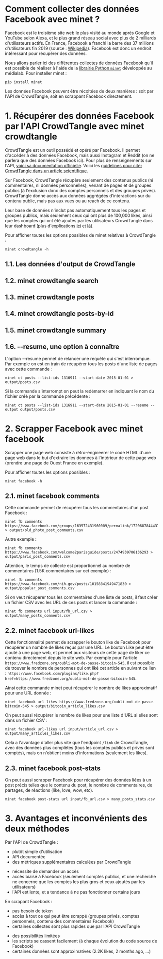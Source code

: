 # Comment collecter des données Facebook avec minet ?

Facebook est le troisième site web le plus visité au monde après Google et YouTube selon Alexa, et le plus grand réseau social avec plus de 2 milliards d'utilisateurs actifs. En France, Facebook a franchi la barre des 37 millions d'utilisateurs fin 2019 (source : [Wikipedia](https://fr.wikipedia.org/wiki/Facebook)). Facebook est donc un endroit intéressant pour récupérer des données.

Nous allons parler ici des différentes collectes de données Facebook qu'il est possible de réaliser à l'aide de la [librairie Python `minet`](https://github.com/medialab/minet) développée au médialab. Pour installer minet :

```
pip install minet
```

Les données Facebook peuvent être récoltées de deux manières : soit par l'API de CrowdTangle, soit en scrappant Facebook directement.

# 1. Récupérer des données Facebook par l'API CrowdTangle avec minet crowdtangle

CrowdTangle est un outil possédé et opéré par Facebook. Il permet d'accéder à des données Facebook, mais aussi Instagram et Reddit (on ne parlera que des données Facebook ici). Pour plus de renseignements sur l'API, [voici sa documentation officielle](https://github.com/CrowdTangle/API/wiki). Voici les [guidelines pour citer CrowdTangle dans un article scientifique](https://help.crowdtangle.com/en/articles/3192685-citing-crowdtangle-data).

Sur Facebook, CrowdTangle récupère seulement des contenus publics (ni commentaires, ni données personnelles), venant de pages et de groupes publics (à l'exclusion donc des comptes personnels et des groupes privés). CrowdTangle donne accès aux données aggrégées d'interactions sur du contenu public, mais pas aux vues ou au reach de ce contenu.

Leur base de données n'inclut pas automatiquement tous les pages et groupes publics, mais seulement ceux qui ont plus de 100,000 likes, ainsi que les comptes qui ont été ajoutés par les utilisateurs CrowdTangle dans leur dashboard (plus d'explications [ici](https://help.crowdtangle.com/en/articles/1140930-what-data-is-crowdtangle-tracking) et [là](https://help.crowdtangle.com/en/articles/4558716-understanding-and-citing-crowdtangle-data)).

Pour afficher toutes les options possibles de minet relatives à CrowdTangle :
```
minet crowdtangle -h
```

## 1.1. Les données d'output de CrowdTangle

## 1.2. minet crowdtangle search

## 1.3. minet crowdtangle posts

## 1.4. minet crowdtangle posts-by-id

## 1.5. minet crowdtangle summary

## 1.6. --resume, une option à connaître

L'option --resume permet de relancer une requête qui s'est interrompue. Par exemple on est en train de récupérer tous les posts d'une liste de pages avec cette commande :
```
minet ct posts --list-ids 1316911 --start-date 2015-01-01 > output/posts.csv
```

Si la commande s'interrompt on peut la redémarrer en indiquant le nom du fichier créé par la commande précédente :
```
minet ct posts --list-ids 1316911 --start-date 2015-01-01 --resume --output output/posts.csv
```

# 2. Scrapper Facebook avec minet facebook

Scrapper une page web consiste à rétro-engineerer le code HTML d'une page web dans le but d'extraire les données à l'intérieur de cette page web (prendre une page de Ouest France en exemple).

Pour afficher toutes les options possibles :
```
minet facebook -h
```

## 2.1. minet facebook comments

Cette commande permet de récupérer tous les commentaires d'un post Facebook :
```
minet fb comments https://www.facebook.com/groups/163572431960009/permalink/172068784443707/ > output/old_photo_post_comments.csv
```

Autre exemple :
```
minet fb comments https://www.facebook.com/welcome2parisguide/posts/2474939706136293 > output/paris_post_comments.csv
```

Attention, le temps de collecte est proportionnel au nombre de commentaires (1.5K commentaires sur cet exemple) :
```
minet fb comments https://www.facebook.com/nih.gov/posts/10158841949471830 > output/popular_post_comments.csv
```

Si on veut récuperer tous les commentaires d'une liste de posts, il faut créer un fichier CSV avec les URL de ces posts et lancer la commande :
```
minet fb comments url input/fb_url.csv > output/many_posts_comments.csv
```

## 2.2. minet facebook url-likes

Cette fonctionnalité permet de scrapper le bouton like de Facebook pour récupérer un nombre de likes reçus par une URL. Le bouton Like peut être ajouté à une page web, et permet aux visiteurs de cette page de liker ce contenu directement depuis le site web. Par exemple pour l'article `https://www.fredzone.org/oubli-mot-de-passe-bitcoin-545`, il est possible de trouver le nombre de personnes qui ont liké cet article en suivant ce lien : `https://www.facebook.com/plugins/like.php?href=https://www.fredzone.org/oubli-mot-de-passe-bitcoin-545`.

Ainsi cette commande minet peut récupérer le nombre de likes approximatif pour une URL donnée :

```
minet facebook url-likes https://www.fredzone.org/oubli-mot-de-passe-bitcoin-545 > output/bitcoin_article_likes.csv
```

On peut aussi récupérer le nombre de likes pour une liste d'URL si elles sont dans un fichier CSV :
```
minet facebook url-likes url input/article_url.csv > output/many_articles_likes.csv
```

Cela a l'avantage d'aller plus vite que l'endpoint `/link` de CrowdTangle, avec des données plus complètes (tous les comptes publics et privés sont comptés), mais on n'obtient moins d'informations (seulement les likes).

## 2.3. minet facebook post-stats

On peut aussi scrapper Facebook pour récupérer des données liées à un post précis telles que le contenu du post, le nombre de commentaires, de partages, de réactions (like, love, wow, etc).

```
minet facebook post-stats url input/fb_url.csv > many_posts_stats.csv
```

# 3. Avantages et inconvénients des deux méthodes

Par l'API de CrowdTangle :

+ plutôt simple d'utilisation
+ API documentée
+ des métriques supplémentaires calculées par CrowdTangle

- nécessite de demander un accès
- accès biaisé à Facebook (seulement comptes publics, et une recherche ne concerne que les comptes les plus gros et ceux ajoutés par les utilisateurs)
- l'API est lente, et a tendance à ne pas fonctionner certains jours

En scrapant Facebook :
+ pas besoin de token
+ accès à tout ce qui peut être scrappé (groupes privés, comptes personnels, contenu des commentaires Facebook)
+ certaines collectes sont plus rapides que par l'API CrowdTangle
- des possibilités limitées
- les scripts se cassent facilement (à chaque évolution du code source de Facebook)
- certaines données sont approximatives (2.2K likes, 2 months ago, ...)
